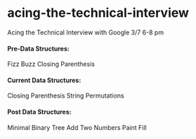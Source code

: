 # acing-the-technical-interview
Acing the Technical Interview with Google 3/7 6-8 pm

#### Pre-Data Structures:
Fizz Buzz
Closing Parenthesis

#### Current Data Structures:
Closing Parenthesis
String Permutations

#### Post Data Structures:
Minimal Binary Tree
Add Two Numbers
Paint Fill
